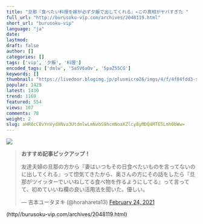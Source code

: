 ```yaml
---
title: "旦那『食べたい料理を嫁が必ず夕飯で出してくれる』←この真相がヤバすぎた "
full_url: "http://burusoku-vip.com/archives/2048119.html"
short_url: "burusoku-vip"
language: "ja"
date: 
lastmod: 
draft: false
author: []
categories: []
tags: ['vip', '夕飯', '料理']
encoded_tags: ['dmlw', '5aSV6aOv', '5paZ55CG']
keywords: []
thumbnail: "https://livedoor.blogimg.jp/plusmicro26/imgs/4/f/4f84fdd3-s.png"
popular: 1429
latest: 1430
trend: 1169
featured: 554
views: 107
comments: 78
weight: 2
slug: aHR0cC8vYnVydXNva3UtdmlwLmNvbS9hcmNoaXZlcy8yMDQ4MTE5Lmh0bWw=
---
```


![](https://livedoor.blogimg.jp/plusmicro26/imgs/4/f/4f84fdd3-s.png)

<blockquote class='twitter-tweet'><p><b>おすすめ記事ピックアップ！</b></p><p dir='ltr' lang='ja'>友達夫婦の旦那の方から『妻はいつもその日食べたいものを言ってないのに出してくれる』って惚気てきたから、奥さんの方にその話をしたら『旦那がツイッターでいいねしてる食べ物を作るようにしてる』って言ってて、初めていいね欄の良い活用法を聞いた。優しい。</p>— 吉本ユータヌキ (@horahareta13) <a href='https//twitter.com/horahareta13/status/1364409779813187588?ref_src=twsrc%5Etfw'>February 24, 2021</a></blockquote> 

(http//burusoku-vip.com/archives/2048119.html)
